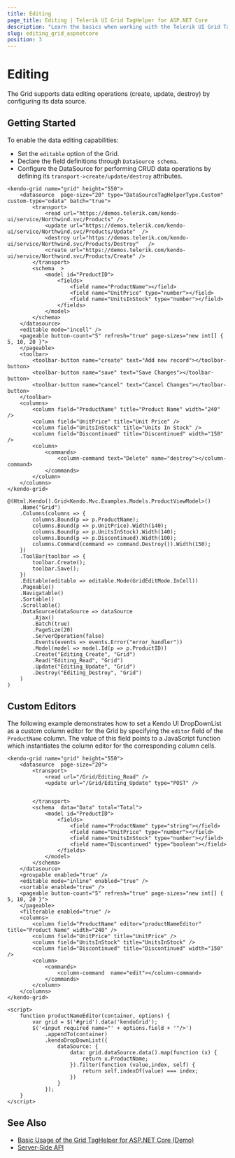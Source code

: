 ```yaml
---
title: Editing
page_title: Editing | Telerik UI Grid TagHelper for ASP.NET Core
description: "Learn the basics when working with the Telerik UI Grid TagHelper for ASP.NET Core (MVC 6 or ASP.NET Core MVC)."
slug: editing_grid_aspnetcore
position: 3
---
```


# Editing

The Grid supports data editing operations (create, update, destroy) by configuring its data source.

## Getting Started

To enable the data editing capabilities:

* Set the `editable` option of the Grid.
* Declare the field definitions through `DataSource schema`.
* Configure the DataSource for performing CRUD data operations by defining its `transport->create/update/destroy` attributes.

```tagHelper
<kendo-grid name="grid" height="550">
    <datasource  page-size="20" type="DataSourceTagHelperType.Custom" custom-type="odata" batch="true">
        <transport>
            <read url="https://demos.telerik.com/kendo-ui/service/Northwind.svc/Products" />
            <update url="https://demos.telerik.com/kendo-ui/service/Northwind.svc/Products/Update"  />
            <destroy url="https://demos.telerik.com/kendo-ui/service/Northwind.svc/Products/Destroy"   />
            <create url="https://demos.telerik.com/kendo-ui/service/Northwind.svc/Products/Create" />
        </transport>
        <schema  >
            <model id="ProductID">
                <fields>
                    <field name="ProductName"></field>
                    <field name="UnitPrice" type="number"></field>
                    <field name="UnitsInStock" type="number"></field>
                </fields>
            </model>
        </schema>
    </datasource>
    <editable mode="incell" />
    <pageable button-count="5" refresh="true" page-sizes="new int[] { 5, 10, 20 }">
    </pageable>
    <toolbar>
        <toolbar-button name="create" text="Add new record"></toolbar-button>
        <toolbar-button name="save" text="Save Changes"></toolbar-button>
        <toolbar-button name="cancel" text="Cancel Changes"></toolbar-button>
    </toolbar>
    <columns>
        <column field="ProductName" title="Product Name" width="240" />
        <column field="UnitPrice" title="Unit Price" />
        <column field="UnitsInStock" title="Units In Stock" />
        <column field="Discontinued" title="Discontinued" width="150" />
        <column>
            <commands>
                <column-command text="Delete" name="destroy"></column-command>
            </commands>
        </column>
    </columns>
</kendo-grid>
```
```cshtml
@(Html.Kendo().Grid<Kendo.Mvc.Examples.Models.ProductViewModel>()
    .Name("Grid")
    .Columns(columns => {
        columns.Bound(p => p.ProductName);
        columns.Bound(p => p.UnitPrice).Width(140);
        columns.Bound(p => p.UnitsInStock).Width(140);
        columns.Bound(p => p.Discontinued).Width(100);
        columns.Command(command => command.Destroy()).Width(150);
    })
    .ToolBar(toolbar => {
        toolbar.Create();
        toolbar.Save();
    })
    .Editable(editable => editable.Mode(GridEditMode.InCell))
    .Pageable()
    .Navigatable()
    .Sortable()
    .Scrollable()
    .DataSource(dataSource => dataSource
        .Ajax()
        .Batch(true)
        .PageSize(20)
        .ServerOperation(false)
        .Events(events => events.Error("error_handler"))
        .Model(model => model.Id(p => p.ProductID))
        .Create("Editing_Create", "Grid")
        .Read("Editing_Read", "Grid")
        .Update("Editing_Update", "Grid")
        .Destroy("Editing_Destroy", "Grid")
    )
)
```

## Custom Editors

The following example demonstrates how to set a Kendo UI DropDownList as a custom column editor for the Grid by specifying the `editor` field of the `ProductName` column. The value of this field points to a JavaScript function which instantiates the column editor for the corresponding column cells.

```
<kendo-grid name="grid" height="550">
    <datasource  page-size="20">
        <transport>
            <read url="/Grid/Editing_Read" />
            <update url="/Grid/Editing_Update" type="POST" />


        </transport>
        <schema  data="Data" total="Total">
            <model id="ProductID">
                <fields>
                    <field name="ProductName" type="string"></field>
                    <field name="UnitPrice" type="number"></field>
                    <field name="UnitsInStock" type="number"></field>
                    <field name="Discontinued" type="boolean"></field>
                </fields>
            </model>
        </schema>
    </datasource>
    <groupable enabled="true" />
    <editable mode="inline" enabled="true" />
    <sortable enabled="true" />
    <pageable button-count="5" refresh="true" page-sizes="new int[] { 5, 10, 20 }">
    </pageable>
    <filterable enabled="true" />
    <columns>
        <column field="ProductName" editor="productNameEditor" title="Product Name" width="240" />
        <column field="UnitPrice" title="UnitPrice" />
        <column field="UnitsInStock" title="UnitsInStock" />
        <column field="Discontinued" title="Discontinued" width="150" />
        <column>
            <commands>
                <column-command  name="edit"></column-command>
            </commands>
        </column>
    </columns>
</kendo-grid>

<script>
    function productNameEditor(container, options) {
        var grid = $('#grid').data('kendoGrid');
        $('<input required name="' + options.field + '"/>')
            .appendTo(container)
            .kendoDropDownList({
                dataSource: {
                    data: grid.dataSource.data().map(function (x) {
                        return x.ProductName;
                    }).filter(function (value,index, self) {
                        return self.indexOf(value) === index;
                    })
                }
            });
    }
</script>
```

## See Also

* [Basic Usage of the Grid TagHelper for ASP.NET Core (Demo)](https://demos.telerik.com/aspnet-core/grid/tag-helper)
* [Server-Side API](/api/grid)
